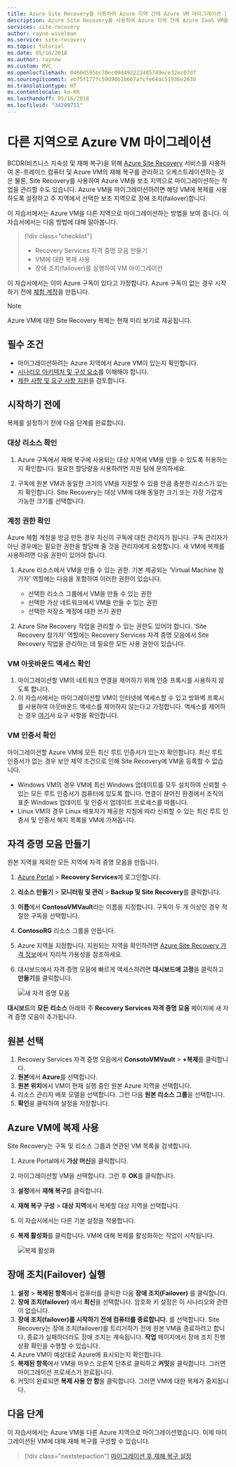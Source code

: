```yaml
---
title: Azure Site Recovery를 사용하여 Azure 지역 간에 Azure VM 마이그레이션 | Microsoft Docs
description: Azure Site Recovery를 사용하여 Azure 지역 간에 Azure IaaS VM을 마이그레이션합니다.
services: site-recovery
author: rayne-wiselman
ms.service: site-recovery
ms.topic: tutorial
ms.date: 05/16/2018
ms.author: raynew
ms.custom: MVC
ms.openlocfilehash: 0460d595bc70ec09d492221485749ece32ec07df
ms.sourcegitcommit: eb75f177fc59d90b1b667afcfe64ac51936e2638
ms.translationtype: HT
ms.contentlocale: ko-KR
ms.lasthandoff: 05/16/2018
ms.locfileid: "34209711"
---
```

# <a name="migrate-azure-vms-to-another-region"></a>다른 지역으로 Azure VM 마이그레이션

BCDR(비즈니스 지속성 및 재해 복구)을 위해 [Azure Site Recovery](site-recovery-overview.md) 서비스를 사용하여 온-프레미스 컴퓨터 및 Azure VM의 재해 복구를 관리하고 오케스트레이션하는 것은 물론, Site Recovery를 사용하여 Azure VM을 보조 지역으로 마이그레이션하는 작업을 관리할 수도 있습니다. Azure VM을 마이그레이션하려면 해당 VM에 복제를 사용하도록 설정하고 주 지역에서 선택한 보조 지역으로 장애 조치(failover)합니다.

이 자습서에서는 Azure VM을 다른 지역으로 마이그레이션하는 방법을 보여 줍니다. 이 자습서에서는 다음 방법에 대해 알아봅니다.

> [!div class="checklist"]
> * Recovery Services 자격 증명 모음 만들기
> * VM에 대한 복제 사용
> * 장애 조치(failover)를 실행하여 VM 마이그레이션

이 자습서에서는 이미 Azure 구독이 있다고 가정합니다. Azure 구독이 없는 경우 시작하기 전에 [체험 계정](https://azure.microsoft.com/pricing/free-trial/)을 만듭니다.

>[!NOTE]
>
> Azure VM에 대한 Site Recovery 복제는 현재 미리 보기로 제공됩니다.



## <a name="prerequisites"></a>필수 조건

- 마이그레이션하려는 Azure 지역에서 Azure VM이 있는지 확인합니다.
- [시나리오 아키텍처 및 구성 요소](azure-to-azure-architecture.md)를 이해해야 합니다.
- [제한 사항 및 요구 사항 지원](azure-to-azure-support-matrix.md)을 검토합니다.



## <a name="before-you-start"></a>시작하기 전에

복제를 설정하기 전에 다음 단계를 완료합니다.


### <a name="verify-target-resources"></a>대상 리소스 확인

1. Azure 구독에서 재해 복구에 사용되는 대상 지역에 VM을 만들 수 있도록 허용하는지 확인합니다. 필요한 할당량을 사용하려면 지원 팀에 문의하세요.

2. 구독에 원본 VM과 동일한 크기의 VM을 지원할 수 있을 만큼 충분한 리소스가 있는지 확인합니다. Site Recovery는 대상 VM에 대해 동일한 크기 또는 가장 가깝게 가능한 크기를 선택합니다.


### <a name="verify-account-permissions"></a>계정 권한 확인

Azure 체험 계정을 방금 만든 경우 자신이 구독에 대한 관리자가 됩니다. 구독 관리자가 아닌 경우에는 필요한 권한을 할당해 줄 것을 관리자에게 요청합니다. 새 VM에 복제를 사용하려면 다음 권한이 있어야 합니다.

1. Azure 리소스에서 VM을 만들 수 있는 권한. 기본 제공되는 ‘Virtual Machine 참가자’ 역할에는 다음을 포함하여 이러한 권한이 있습니다.
    - 선택한 리소스 그룹에서 VM을 만들 수 있는 권한
    - 선택한 가상 네트워크에서 VM을 만들 수 있는 권한
    - 선택한 저장소 계정에 대한 쓰기 권한

2. Azure Site Recovery 작업을 관리할 수 있는 권한도 있어야 합니다. ‘Site Recovery 참가자’ 역할에는 Recovery Services 자격 증명 모음에서 Site Recovery 작업을 관리하는 데 필요한 모든 사용 권한이 있습니다.


### <a name="verify-vm-outbound-access"></a>VM 아웃바운드 액세스 확인

1. 마이그레이션할 VM의 네트워크 연결을 제어하기 위해 인증 프록시를 사용하지 않도록 합니다. 
2. 이 자습서에서는 마이그레이션할 VM이 인터넷에 액세스할 수 있고 방화벽 프록시를 사용하여 아웃바운드 액세스를 제어하지 않는다고 가정합니다. 액세스를 제어하는 경우 [여기](azure-to-azure-tutorial-enable-replication.md#configure-outbound-network-connectivity)서 요구 사항을 확인합니다.

### <a name="verify-vm-certificates"></a>VM 인증서 확인

마이그레이션할 Azure VM에 모든 최신 루트 인증서가 있는지 확인합니다. 최신 루트 인증서가 없는 경우 보안 제약 조건으로 인해 Site Recovery에 VM을 등록할 수 없습니다.

- Windows VM의 경우 VM에 최신 Windows 업데이트를 모두 설치하여 신뢰할 수 있는 모든 루트 인증서가 컴퓨터에 있도록 합니다. 연결이 끊어진 환경에서 조직의 표준 Windows 업데이트 및 인증서 업데이트 프로세스를 따릅니다.
- Linux VM의 경우 Linux 배포자가 제공한 지침에 따라 신뢰할 수 있는 최신 루트 인증서 및 인증서 해지 목록을 VM에 가져옵니다.



## <a name="create-a-vault"></a>자격 증명 모음 만들기

원본 지역을 제외한 모든 지역에 자격 증명 모음을 만듭니다.

1. [Azure Portal](https://portal.azure.com) > **Recovery Services**에 로그인합니다.
2. **리소스 만들기** > **모니터링 및 관리** > **Backup 및 Site Recovery**를 클릭합니다.
3. **이름**에서 **ContosoVMVault**라는 이름을 지정합니다. 구독이 두 개 이상인 경우 적절한 구독을 선택합니다.
4. **ContosoRG** 리소스 그룹을 만듭니다.
5. Azure 지역을 지정합니다. 지원되는 지역을 확인하려면 [Azure Site Recovery 가격 정보](https://azure.microsoft.com/pricing/details/site-recovery/)에서 지리적 가용성을 참조하세요.
6. 대시보드에서 자격 증명 모음에 빠르게 액세스하려면 **대시보드에 고정**을 클릭하고 **만들기**를 클릭합니다.

   ![새 자격 증명 모음](./media/tutorial-migrate-azure-to-azure/azure-to-azure-vault.png)

**대시보드**의 **모든 리소스** 아래와 주 **Recovery Services 자격 증명 모음** 페이지에 새 자격 증명 모음이 추가됩니다.






## <a name="select-the-source"></a>원본 선택

1. Recovery Services 자격 증명 모음에서 **ConsotoVMVault** > **+복제**를 클릭합니다.
2. **원본**에서 **Azure**를 선택합니다.
3. **원본 위치**에서 VM이 현재 실행 중인 원본 Azure 지역을 선택합니다.
4. 리소스 관리자 배포 모델을 선택합니다. 그런 다음 **원본 리소스 그룹**을 선택합니다.
5. **확인**을 클릭하여 설정을 저장합니다.


## <a name="enable-replication-for-azure-vms"></a>Azure VM에 복제 사용

Site Recovery는 구독 및 리소스 그룹과 연관된 VM 목록을 검색합니다.


1. Azure Portal에서 **가상 머신**을 클릭합니다.
2. 마이그레이션할 VM을 선택합니다. 그런 후 **OK**를 클릭합니다.
3. **설정**에서 **재해 복구**를 클릭합니다.
4. **재해 복구 구성** > **대상 지역**에서 복제할 대상 지역을 선택합니다.
5. 이 자습서에서는 다른 기본 설정을 적용합니다.
6. **복제 활성화**를 클릭합니다. VM에 대해 복제를 활성화하는 작업이 시작됩니다.

    ![복제 활성화](media/tutorial-migrate-azure-to-azure/settings.png)

 

## <a name="run-a-failover"></a>장애 조치(Failover) 실행

1. **설정** > **복제된 항목**에서 컴퓨터를 클릭한 다음 **장애 조치(Failover)** 를 클릭합니다.
2. **장애 조치(failover)** 에서 **최신**을 선택합니다. 암호화 키 설정은 이 시나리오와 관련이 없습니다.
3. **장애 조치(failover)를 시작하기 전에 컴퓨터를 종료합니다.** 를 선택합니다. Site Recovery는 장애 조치(failover)를 트리거하기 전에 원본 VM을 종료하려고 합니다. 종료가 실패하더라도 장애 조치는 계속됩니다. **작업** 페이지에서 장애 조치 진행 상황 확인을 수행할 수 있습니다.
4. Azure VM이 예상대로 Azure에 표시되는지 확인합니다.
5. **복제된 항목**에서 VM을 마우스 오른쪽 단추로 클릭하고 **커밋**을 클릭합니다. 그러면 마이그레이션 프로세스가 완료됩니다.
6. 커밋이 완료되면 **복제 사용 안 함**을 클릭합니다.  그러면 VM에 대한 복제가 중지됩니다.



## <a name="next-steps"></a>다음 단계

이 자습서에서는 Azure VM을 다른 Azure 지역으로 마이그레이션했습니다. 이제 마이그레이션된 VM에 대해 재해 복구를 구성할 수 있습니다.

> [!div class="nextstepaction"]
> [마이그레이션 후 재해 복구 설정](azure-to-azure-quickstart.md)

